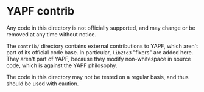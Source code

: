 # YAPF contrib

Any code in this directory is not officially supported, and may change or be
removed at any time without notice.

The `contrib/` directory contains external contributions to YAPF, which aren't
part of its official code base. In particular, `lib2to3` "fixers" are added
here. They aren't part of YAPF, because they modify non-whitespace in source
code, which is against the YAPF philosophy.

The code in this directory may not be tested on a regular basis, and thus
should be used with caution.
